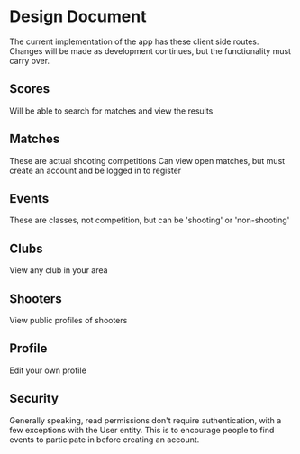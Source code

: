 # Design Document
The current implementation of the app has these client side routes.
Changes will be made as development continues, but the functionality
must carry over.
## Scores
Will be able to search for matches and view the results
## Matches 
These are actual shooting competitions
Can view open matches, but must create an account and be logged in to register
## Events
These are classes, not competition, but can be 'shooting' or 'non-shooting'
## Clubs
View any club in your area
## Shooters
View public profiles of shooters
## Profile
Edit your own profile

## Security
Generally speaking, read permissions don't require authentication, 
with a few exceptions with the User entity. This is to encourage 
people to find events to participate in before creating an account.

